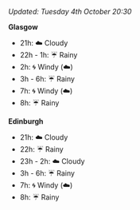 *Updated: Tuesday 4th October 20:30*

**Glasgow**

* 21h: :cloud: Cloudy
* 22h - 1h: :umbrella: Rainy
* 2h: :cyclone: Windy (:cloud:)
* 3h - 6h: :umbrella: Rainy
* 7h: :cyclone: Windy (:cloud:)
* 8h: :umbrella: Rainy

**Edinburgh**

* 21h: :cloud: Cloudy
* 22h: :umbrella: Rainy
* 23h - 2h: :cloud: Cloudy
* 3h - 6h: :umbrella: Rainy
* 7h: :cyclone: Windy (:cloud:)
* 8h: :umbrella: Rainy

